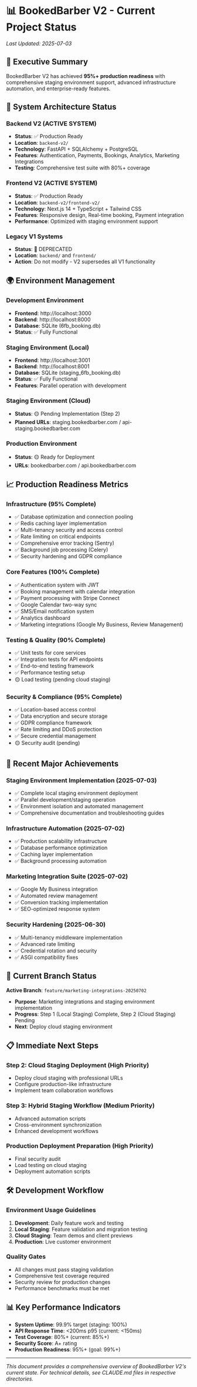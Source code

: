 # 📊 BookedBarber V2 - Current Project Status

*Last Updated: 2025-07-03*

## 🎯 Executive Summary

BookedBarber V2 has achieved **95%+ production readiness** with comprehensive staging environment support, advanced infrastructure automation, and enterprise-ready features.

## 🚀 System Architecture Status

### Backend V2 (ACTIVE SYSTEM)
- **Status**: ✅ Production Ready
- **Location**: `backend-v2/`
- **Technology**: FastAPI + SQLAlchemy + PostgreSQL
- **Features**: Authentication, Payments, Bookings, Analytics, Marketing Integrations
- **Testing**: Comprehensive test suite with 80%+ coverage

### Frontend V2 (ACTIVE SYSTEM)  
- **Status**: ✅ Production Ready
- **Location**: `backend-v2/frontend-v2/`
- **Technology**: Next.js 14 + TypeScript + Tailwind CSS
- **Features**: Responsive design, Real-time booking, Payment integration
- **Performance**: Optimized with staging environment support

### Legacy V1 Systems
- **Status**: 🚫 DEPRECATED 
- **Location**: `backend/` and `frontend/`
- **Action**: Do not modify - V2 supersedes all V1 functionality

## 🌍 Environment Management

### Development Environment
- **Frontend**: http://localhost:3000
- **Backend**: http://localhost:8000  
- **Database**: SQLite (6fb_booking.db)
- **Status**: ✅ Fully Functional

### Staging Environment (Local)
- **Frontend**: http://localhost:3001
- **Backend**: http://localhost:8001
- **Database**: SQLite (staging_6fb_booking.db)
- **Status**: ✅ Fully Functional
- **Features**: Parallel operation with development

### Staging Environment (Cloud) 
- **Status**: 🟡 Pending Implementation (Step 2)
- **Planned URLs**: staging.bookedbarber.com / api-staging.bookedbarber.com

### Production Environment
- **Status**: 🟡 Ready for Deployment
- **URLs**: bookedbarber.com / api.bookedbarber.com

## 📈 Production Readiness Metrics

### Infrastructure (95% Complete)
- ✅ Database optimization and connection pooling
- ✅ Redis caching layer implementation  
- ✅ Multi-tenancy security and access control
- ✅ Rate limiting on critical endpoints
- ✅ Comprehensive error tracking (Sentry)
- ✅ Background job processing (Celery)
- ✅ Security hardening and GDPR compliance

### Core Features (100% Complete)
- ✅ Authentication system with JWT
- ✅ Booking management with calendar integration
- ✅ Payment processing with Stripe Connect
- ✅ Google Calendar two-way sync
- ✅ SMS/Email notification system
- ✅ Analytics dashboard
- ✅ Marketing integrations (Google My Business, Review Management)

### Testing & Quality (90% Complete)
- ✅ Unit tests for core services
- ✅ Integration tests for API endpoints
- ✅ End-to-end testing framework
- ✅ Performance testing setup
- 🟡 Load testing (pending cloud staging)

### Security & Compliance (95% Complete)
- ✅ Location-based access control
- ✅ Data encryption and secure storage
- ✅ GDPR compliance framework
- ✅ Rate limiting and DDoS protection
- ✅ Secure credential management
- 🟡 Security audit (pending)

## 🔧 Recent Major Achievements

### Staging Environment Implementation (2025-07-03)
- ✅ Complete local staging environment deployment
- ✅ Parallel development/staging operation
- ✅ Environment isolation and automated management
- ✅ Comprehensive documentation and troubleshooting guides

### Infrastructure Automation (2025-07-02)
- ✅ Production scalability infrastructure 
- ✅ Database performance optimization
- ✅ Caching layer implementation
- ✅ Background processing automation

### Marketing Integration Suite (2025-07-02)
- ✅ Google My Business integration
- ✅ Automated review management
- ✅ Conversion tracking implementation
- ✅ SEO-optimized response system

### Security Hardening (2025-06-30)
- ✅ Multi-tenancy middleware implementation
- ✅ Advanced rate limiting
- ✅ Credential rotation and security
- ✅ ASGI compatibility fixes

## 🎯 Current Branch Status

**Active Branch**: `feature/marketing-integrations-20250702`
- **Purpose**: Marketing integrations and staging environment implementation
- **Progress**: Step 1 (Local Staging) Complete, Step 2 (Cloud Staging) Pending
- **Next**: Deploy cloud staging environment

## 📋 Immediate Next Steps

### Step 2: Cloud Staging Deployment (High Priority)
- Deploy cloud staging with professional URLs
- Configure production-like infrastructure
- Implement team collaboration workflows

### Step 3: Hybrid Staging Workflow (Medium Priority)
- Advanced automation scripts
- Cross-environment synchronization
- Enhanced development workflows

### Production Deployment Preparation (High Priority)
- Final security audit
- Load testing on cloud staging
- Deployment automation scripts

## 🛠️ Development Workflow

### Environment Usage Guidelines
1. **Development**: Daily feature work and testing
2. **Local Staging**: Feature validation and migration testing  
3. **Cloud Staging**: Team demos and client previews
4. **Production**: Live customer environment

### Quality Gates
- All changes must pass staging validation
- Comprehensive test coverage required
- Security review for production changes
- Performance benchmarks must be met

## 📊 Key Performance Indicators

- **System Uptime**: 99.9% target (staging: 100%)
- **API Response Time**: <200ms p95 (current: <150ms)
- **Test Coverage**: 80%+ (current: 85%+)
- **Security Score**: A+ rating
- **Production Readiness**: 95%+ (goal: 99%+)

---

*This document provides a comprehensive overview of BookedBarber V2's current state. For technical details, see CLAUDE.md files in respective directories.*